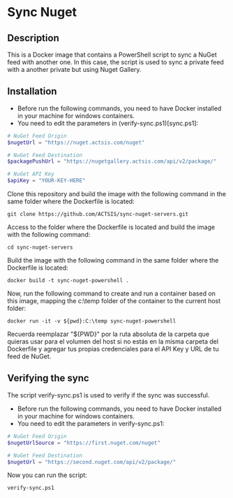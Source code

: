 # Sync Nuget

## Description

This is a Docker image that contains a PowerShell script to sync a NuGet feed with another one. In this case, the script is used to sync a private feed with a another private but using Nuget Gallery.

## Installation

- Before run the following commands, you need to have Docker installed in your machine for windows containers.
- You need to edit the parameters in (verify-sync.ps1)[sync.ps1]:

```ps1
# NuGet Feed Origin
$nugetUrl = "https://nuget.actsis.com/nuget"

# NuGet Feed Destination
$packagePushUrl = "https://nugetgallery.actsis.com/api/v2/package/"

# NuGet API Key
$apiKey = "YOUR-KEY-HERE"
```

Clone this repository and build the image with the following command in the same folder where the Dockerfile is located:

```cli
git clone https://github.com/ACTSIS/sync-nuget-servers.git
```

Access to the folder where the Dockerfile is located and build the image with the following command:

```cli
cd sync-nuget-servers
```

Build the image with the following command in the same folder where the Dockerfile is located:

```cli
docker build -t sync-nuget-powershell .
```

Now, run the following command to create and run a container based on this image, mapping the c:\temp folder of the container to the current host folder:

```cli
docker run -it -v ${pwd}:C:\temp sync-nuget-powershell
```

Recuerda reemplazar "${PWD}" por la ruta absoluta de la carpeta que quieras usar para el volumen del host si no estás en la misma carpeta del Dockerfile y agregar tus propias credenciales para el API Key y URL de tu feed de NuGet.

## Verifying the sync

The script verify-sync.ps1 is used to verify if the sync was successful.

- Before run the following commands, you need to have Docker installed in your machine for windows containers.
- You need to edit the parameters in verify-sync.ps1:

```ps1
# NuGet Feed Origin
$nugetUrlSource = "https://first.nuget.com/nuget"

# NuGet Feed Destination
$nugetUrl = "https://second.nuget.com/api/v2/package/"
```

Now you can run the script:

```cli
verify-sync.ps1
```
